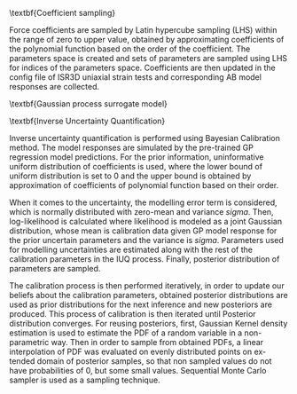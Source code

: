 \textbf{Coefficient sampling}

Force coefficients are sampled by Latin hypercube sampling (LHS) within the range of zero to upper value, obtained by approximating coefficients of the polynomial function based on the order of the coefficient. The parameters space is created and sets of parameters are sampled using LHS for indices of the parameters space. Coefficients are then updated in the config file of ISR3D uniaxial strain tests and corresponding AB model responses are collected.

\textbf{Gaussian process surrogate model}


\textbf{Inverse Uncertainty Quantification}

Inverse uncertainty quantification is performed using Bayesian Calibration method. The model responses are simulated by the pre-trained GP regression model predictions. For the prior information, uninformative uniform distribution of coefficients is used, where the lower bound of uniform distribution is set to 0 and the upper bound is obtained by approximation of coefficients of polynomial function based on their order.

When it comes to the uncertainty, the modelling error term is considered, which is normally distributed with zero-mean and variance $sigma$. Then, log-likelihood is calculated where likelihood is modeled as a joint Gaussian distribution, whose mean is calibration data given GP model response for the prior uncertain parameters and the variance is $sigma$. Parameters used for modelling uncertainties are estimated along with the rest of the calibration parameters in the IUQ process. Finally, posterior distribution of parameters are sampled. 

The calibration process is then performed iteratively, in order to update our beliefs about the calibration parameters, obtained posterior distributions are used as prior distributions for the next inference and new posteriors are produced. This process of calibration is then iterated until Posterior distribution converges. For reusing posteriors, first, Gaussian Kernel density estimation is used to estimate the PDF of a random variable in a non-parametric way. Then in order to sample from obtained PDFs, a linear interpolation of PDF was evaluated on evenly distributed points on ex-tended domain of posterior samples, so that non sampled values do not have probabilities of 0, but some small values. Sequential Monte Carlo sampler is used as a sampling technique.

